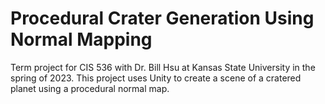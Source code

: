 # Procedural Crater Generation Using Normal Mapping
Term project for CIS 536 with Dr. Bill Hsu at Kansas State University in the spring of 2023. This project uses Unity to create a scene of a cratered planet using a procedural normal map.
